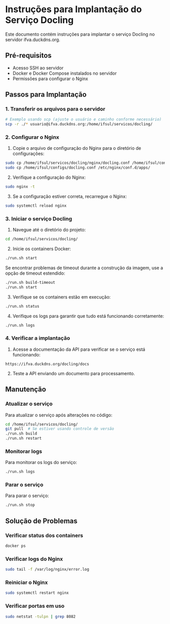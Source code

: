 # Instruções para Implantação do Serviço Docling

Este documento contém instruções para implantar o serviço Docling no servidor ifva.duckdns.org.

## Pré-requisitos

- Acesso SSH ao servidor
- Docker e Docker Compose instalados no servidor
- Permissões para configurar o Nginx

## Passos para Implantação

### 1. Transferir os arquivos para o servidor

```bash
# Exemplo usando scp (ajuste o usuário e caminho conforme necessário)
scp -r ./* usuario@ifva.duckdns.org:/home/ifsul/servicos/docling/
```

### 2. Configurar o Nginx

1. Copie o arquivo de configuração do Nginx para o diretório de configurações:

```bash
sudo cp /home/ifsul/servicos/docling/nginx/docling.conf /home/ifsul/configs/
sudo cp /home/ifsul/configs/docling.conf /etc/nginx/conf.d/apps/
```

2. Verifique a configuração do Nginx:

```bash
sudo nginx -t
```

3. Se a configuração estiver correta, recarregue o Nginx:

```bash
sudo systemctl reload nginx
```

### 3. Iniciar o serviço Docling

1. Navegue até o diretório do projeto:

```bash
cd /home/ifsul/servicos/docling/
```

2. Inicie os containers Docker:

```bash
./run.sh start
```

Se encontrar problemas de timeout durante a construção da imagem, use a opção de timeout estendido:

```bash
./run.sh build-timeout
./run.sh start
```

3. Verifique se os containers estão em execução:

```bash
./run.sh status
```

4. Verifique os logs para garantir que tudo está funcionando corretamente:

```bash
./run.sh logs
```

### 4. Verificar a implantação

1. Acesse a documentação da API para verificar se o serviço está funcionando:

```
https://ifva.duckdns.org/docling/docs
```

2. Teste a API enviando um documento para processamento.

## Manutenção

### Atualizar o serviço

Para atualizar o serviço após alterações no código:

```bash
cd /home/ifsul/servicos/docling/
git pull  # Se estiver usando controle de versão
./run.sh build
./run.sh restart
```

### Monitorar logs

Para monitorar os logs do serviço:

```bash
./run.sh logs
```

### Parar o serviço

Para parar o serviço:

```bash
./run.sh stop
```

## Solução de Problemas

### Verificar status dos containers

```bash
docker ps
```

### Verificar logs do Nginx

```bash
sudo tail -f /var/log/nginx/error.log
```

### Reiniciar o Nginx

```bash
sudo systemctl restart nginx
```

### Verificar portas em uso

```bash
sudo netstat -tulpn | grep 8082
```
